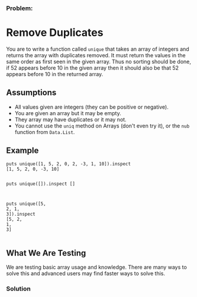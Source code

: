 ### Problem:
<h1 id="remove-duplicates">Remove Duplicates</h1>
<p>You are to write a function called <code>unique</code> that takes an array of integers and returns the array with duplicates removed. It must return the values in the same order as first seen in the given array. Thus no sorting should be done, if 52 appears before 10 in the given array then it should also be that 52 appears before 10 in the returned array.</p>
<h2 id="assumptions">Assumptions</h2>
<ul>
<li>All values given are integers (they can be positive or negative).</li>
<li>You are given an array but it may be empty.</li>
<li>They array may have duplicates or it may not.</li>
<li>You cannot use the <code>uniq</code> method on Arrays (don&apos;t even try it), or the <code>nub</code> function from <code>Data.List</code>.</li>
</ul>
<h2 id="example">Example</h2>
<pre><code class="language-ruby">puts unique([<span class="hljs-number">1</span>, <span class="hljs-number">5</span>, <span class="hljs-number">2</span>, <span class="hljs-number">0</span>, <span class="hljs-number">2</span>, -<span class="hljs-number">3</span>, <span class="hljs-number">1</span>, <span class="hljs-number">10</span>]).inspect
[<span class="hljs-number">1</span>, <span class="hljs-number">5</span>, <span class="hljs-number">2</span>, <span class="hljs-number">0</span>, -<span class="hljs-number">3</span>, <span class="hljs-number">10</span>]

puts unique([]).inspect
[]

puts unique([<span class="hljs-number">5</span>, <span class="hljs-number">2</span>, <span class="hljs-number">1</span>, <span class="hljs-number">3</span>]).inspect
[<span class="hljs-number">5</span>, <span class="hljs-number">2</span>, <span class="hljs-number">1</span>, <span class="hljs-number">3</span>]</code></pre>
<pre style="display: none;"><code class="language-coffeescript">unique([<span class="hljs-number">1</span>, <span class="hljs-number">5</span>, <span class="hljs-number">2</span>, <span class="hljs-number">0</span>, <span class="hljs-number">2</span>, <span class="hljs-number">-3</span>, <span class="hljs-number">1</span>, <span class="hljs-number">10</span>])
<span class="hljs-comment"># -&gt; [1, 5, 2, 0, -3, 10]</span>

unique([])
<span class="hljs-comment"># -&gt; []</span>

unique([<span class="hljs-number">5</span>, <span class="hljs-number">2</span>, <span class="hljs-number">1</span>, <span class="hljs-number">3</span>])
<span class="hljs-comment"># -&gt; [5, 2, 1, 3]</span></code></pre>
<pre style="display: none;"><code class="language-java">UniqueArray.unique([<span class="hljs-number">1</span>, <span class="hljs-number">5</span>, <span class="hljs-number">2</span>, <span class="hljs-number">0</span>, <span class="hljs-number">2</span>, -<span class="hljs-number">3</span>, <span class="hljs-number">1</span>, <span class="hljs-number">10</span>]) 
<span class="hljs-comment">// -&gt; [1, 5, 2, 0, -3, 10]</span></code></pre>
<pre style="display: none;"><code class="language-haskell">&#x3BB; unique [<span class="hljs-number">1</span>,<span class="hljs-number">5</span>,<span class="hljs-number">2</span>,<span class="hljs-number">0</span>,<span class="hljs-number">2</span>,<span class="hljs-number">-3</span>,<span class="hljs-number">1</span>,<span class="hljs-number">10</span>]
[<span class="hljs-number">1</span>,<span class="hljs-number">5</span>,<span class="hljs-number">2</span>,<span class="hljs-number">0</span>,<span class="hljs-number">-3</span>,<span class="hljs-number">10</span>]</code></pre>
<pre style="display: none;"><code class="language-python"><span class="hljs-keyword">print</span> unique([<span class="hljs-number">1</span>, <span class="hljs-number">5</span>, <span class="hljs-number">2</span>, <span class="hljs-number">0</span>, <span class="hljs-number">2</span>, <span class="hljs-number">-3</span>, <span class="hljs-number">1</span>, <span class="hljs-number">10</span>])
[<span class="hljs-number">1</span>, <span class="hljs-number">5</span>, <span class="hljs-number">2</span>, <span class="hljs-number">0</span>, <span class="hljs-number">-3</span>, <span class="hljs-number">10</span>]

<span class="hljs-keyword">print</span> unique([])
[]

<span class="hljs-keyword">print</span> unique([<span class="hljs-number">5</span>, <span class="hljs-number">2</span>, <span class="hljs-number">1</span>, <span class="hljs-number">3</span>])
[<span class="hljs-number">5</span>, <span class="hljs-number">2</span>, <span class="hljs-number">1</span>, <span class="hljs-number">3</span>]</code></pre>
<h2 id="what-we-are-testing">What We Are Testing</h2>
<p>We are testing basic array usage and knowledge. There are many ways to solve this and advanced users may find faster ways to solve this.</p>

### Solution